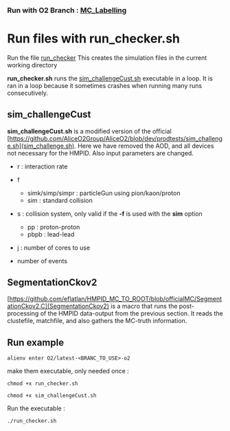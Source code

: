### Run with O2 Branch : [MC_Labelling](https://github.com/eflatlan/AliceO2/tree/MC_Labelling)

# Run files with run_checker.sh
Run the file [run_checker](https://github.com/eflatlan/HMPID_MC_TO_ROOT/blob/officialMC/run_checker.sh)
This creates the simulation files in the current working directory

**run_checker.sh** runs the [sim_challengeCust.sh](https://github.com/eflatlan/HMPID_MC_TO_ROOT/blob/officialMC/sim_challengeCust.sh) executable in a loop. 
It is ran in a loop because it sometimes crashes when running many runs consecutively.

## sim_challengeCust
**sim_challengeCust.sh** is a modified version of the official [https://github.com/AliceO2Group/AliceO2/blob/dev/prodtests/sim_challenge.sh](sim_challenge.sh).
Here we have removed the AOD, and all devices not necessary for the HMPID.
Also input parameters are changed. 
- r : interaction rate
- f
  -  simk/simp/simpr : particleGun using pion/kaon/proton
  -  sim : standard collision
 
- s : collision system, only valid if the **-f** is used with the **sim** option
  - pp : proton-proton
  - pbpb : lead-lead
 
- j : number of cores to use
- number of events

## SegmentationCkov2
[https://github.com/eflatlan/HMPID_MC_TO_ROOT/blob/officialMC/SegmentationCkov2.C](SegmentationCkov2) is a macro that runs the post-processing of the HMPID data-output from the previous section.
It reads the clustefile, matchfile, and also gathers the MC-truth information.


## Run example

`alienv enter O2/latest-<BRANC_TO_USE>-o2`

 make them executable, only needed once : 

`chmod +x run_checker.sh`

`chmod +x sim_challengeCust.sh`

Run the executable :  

`./run_checker.sh`
